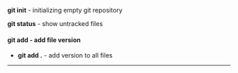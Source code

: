 **git init** - initializing empty git repository 

**git status** - show untracked files

#### **git add** - add file version
* **git add .** - add version to all files

****
